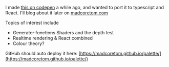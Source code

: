 I made [this on codepen](https://codepen.io/madcoretom/pen/QWddRpB) a while ago, and wanted to port it to typescript and React. I'll blog about it later on [madcoretom.com](https://www.madcoretom.com)

Topics of interest include
* ~~Generator functions~~ Shaders and the depth test
* Realtime rendering & React combined
* Colour theory?

GitHub should auto deploy it here: [https://madcoretom.github.io/palette/](https://madcoretom.github.io/palette/)